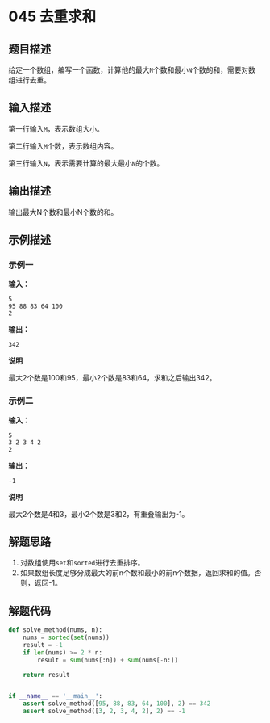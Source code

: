 # 045 去重求和

## 题目描述

给定一个数组，编写一个函数，计算他的最大`N`个数和最小`N`个数的和，需要对数组进行去重。

## 输入描述

第一行输入`M`，表示数组大小。

第二行输入`M`个数，表示数组内容。

第三行输入`N`，表示需要计算的最大最小`N`的个数。

## 输出描述

输出最大N个数和最小N个数的和。

## 示例描述

### 示例一

**输入：**
```
5
95 88 83 64 100
2
```

**输出：**
```
342
```
**说明**

最大2个数是100和95，最小2个数是83和64，求和之后输出342。

### 示例二

**输入：**

```
5
3 2 3 4 2
2
```

**输出：**
```
-1
```

**说明**  

最大2个数是4和3，最小2个数是3和2，有重叠输出为-1。

## 解题思路

1. 对数组使用`set`和`sorted`进行去重排序。
2. 如果数组长度足够分成最大的前n个数和最小的前n个数据，返回求和的值。否则，返回-1。

## 解题代码

```python
def solve_method(nums, n):
    nums = sorted(set(nums))
    result = -1
    if len(nums) >= 2 * n:
        result = sum(nums[:n]) + sum(nums[-n:])

    return result


if __name__ == '__main__':
    assert solve_method([95, 88, 83, 64, 100], 2) == 342
    assert solve_method([3, 2, 3, 4, 2], 2) == -1
```

